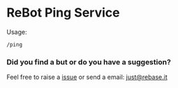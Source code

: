 # ReBot Ping Service


Usage:

```
/ping
```

### Did you find a but or do you have a suggestion?
Feel free to raise a [issue](https://github.com/rebase-it/rebot/issues/new) or send a email: just@rebase.it
